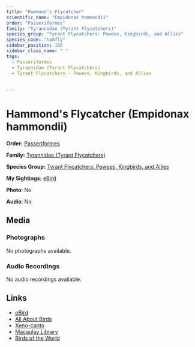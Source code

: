 ```yaml
---
title: "Hammond's Flycatcher"
scientific_name: "Empidonax hammondii"
order: "Passeriformes"
family: "Tyrannidae (Tyrant Flycatchers)"
species_group: "Tyrant Flycatchers: Pewees, Kingbirds, and Allies"
species_code: "hamfly"
sidebar_position: 192
sidebar_class_name: " "
tags: 
  - Passeriformes
  - Tyrannidae (Tyrant Flycatchers)
  - Tyrant Flycatchers - Pewees, Kingbirds, and Allies
  
  
---
```


# Hammond's Flycatcher (Empidonax hammondii)

**Order:** [Passeriformes](/tags/passeriformes)

**Family:** [Tyrannidae (Tyrant Flycatchers)](/tags/tyrannidae-tyrant-flycatchers)

**Species Group:** [Tyrant Flycatchers: Pewees, Kingbirds, and Allies](/tags/tyrant-flycatchers-pewees-kingbirds-and-allies)

**My Sightings:** [eBird](https://ebird.org/lifelist?r=world&time=life&spp=hamfly)

**Photo**: No 

**Audio**: No

## Media
### Photographs
No photographs available.

### Audio Recordings
No audio recordings available.

## Links
* [eBird](https://ebird.org/species/hamfly) 
* [All About Birds](https://www.allaboutbirds.org/guide/hamfly) 
* [Xeno-canto](https://www.xeno-canto.org/species/empidonax-hammondii) 
* [Macaulay Library](https://search.macaulaylibrary.org/catalog?taxonCode=hamfly&sort=rating_rank_desc)
* [Birds of the World](https://birdsoftheworld.org/bow/species/hamfly)
